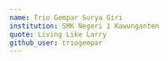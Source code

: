```yaml
---
name: Trio Gempar Surya Giri
institution: SMK Negeri 1 Kawunganten
quote: Living Like Larry
github_user: triogempar
---
```

